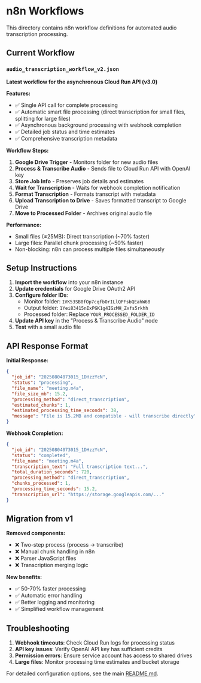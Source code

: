 # n8n Workflows

This directory contains n8n workflow definitions for automated audio transcription processing.

## Current Workflow

### `audio_transcription_workflow_v2.json`

**Latest workflow for the asynchronous Cloud Run API (v3.0)**

**Features:**
- ✅ Single API call for complete processing
- ✅ Automatic smart file processing (direct transcription for small files, splitting for large files)
- ✅ Asynchronous background processing with webhook completion
- ✅ Detailed job status and time estimates
- ✅ Comprehensive transcription metadata

**Workflow Steps:**
1. **Google Drive Trigger** - Monitors folder for new audio files
2. **Process & Transcribe Audio** - Sends file to Cloud Run API with OpenAI key
3. **Store Job Info** - Preserves job details and estimates
4. **Wait for Transcription** - Waits for webhook completion notification
5. **Format Transcription** - Formats transcript with metadata
6. **Upload Transcription to Drive** - Saves formatted transcript to Google Drive
7. **Move to Processed Folder** - Archives original audio file

**Performance:**
- Small files (≤25MB): Direct transcription (~70% faster)
- Large files: Parallel chunk processing (~50% faster)
- Non-blocking: n8n can process multiple files simultaneously

## Setup Instructions

1. **Import the workflow** into your n8n instance
2. **Update credentials** for Google Drive OAuth2 API
3. **Configure folder IDs**:
   - Monitor folder: `1VK53SB0fOp7cqfbOrILlQPFsbQEahW68` 
   - Output folder: `1Yei83415nIxPGK1g4IGzMH_Zxfs5rkhh`
   - Processed folder: Replace `YOUR_PROCESSED_FOLDER_ID`
4. **Update API key** in the "Process & Transcribe Audio" node
5. **Test** with a small audio file

## API Response Format

**Initial Response:**
```json
{
  "job_id": "20250804073015_1DHzzYcN",
  "status": "processing",
  "file_name": "meeting.m4a",
  "file_size_mb": 15.2,
  "processing_method": "direct_transcription",
  "estimated_chunks": 1,
  "estimated_processing_time_seconds": 38,
  "message": "File is 15.2MB and compatible - will transcribe directly"
}
```

**Webhook Completion:**
```json
{
  "job_id": "20250804073015_1DHzzYcN",
  "status": "completed",
  "file_name": "meeting.m4a", 
  "transcription_text": "Full transcription text...",
  "total_duration_seconds": 720,
  "processing_method": "direct_transcription",
  "chunks_processed": 1,
  "processing_time_seconds": 15.2,
  "transcription_url": "https://storage.googleapis.com/..."
}
```

## Migration from v1

**Removed components:**
- ❌ Two-step process (process → transcribe)
- ❌ Manual chunk handling in n8n
- ❌ Parser JavaScript files
- ❌ Transcription merging logic

**New benefits:**
- ✅ 50-70% faster processing
- ✅ Automatic error handling
- ✅ Better logging and monitoring
- ✅ Simplified workflow management

## Troubleshooting

1. **Webhook timeouts**: Check Cloud Run logs for processing status
2. **API key issues**: Verify OpenAI API key has sufficient credits
3. **Permission errors**: Ensure service account has access to shared drives
4. **Large files**: Monitor processing time estimates and bucket storage

For detailed configuration options, see the main [README.md](../README.md#storage-configuration--retention).